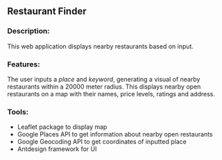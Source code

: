 ## Restaurant Finder

### Description:

This web application displays nearby restaurants based on input.

### Features:

The user inputs a _place_ and _keyword_, generating a visual of nearby restaurants within a 20000 meter radius. This displays nearby open restaurants on a map with their names, price levels, ratings and address.

### Tools:

- Leaflet package to display map
- Google Places API to get information about nearby open restaurants
- Google Geocoding API to get coordinates of inputted place
- Antdesign framework for UI
